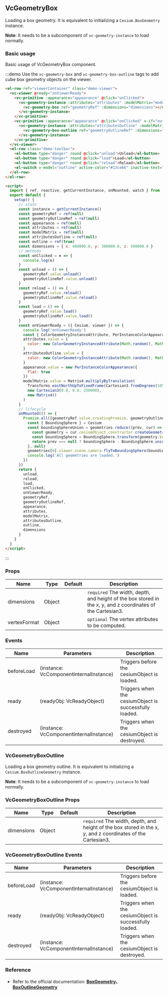 ## VcGeometryBox

Loading a box geometry. It is equivalent to initializing a `Cesium.BoxGeometry` instance.

**Note**: It needs to be a subcomponent of `vc-geometry-instance` to load normally.

### Basic usage

Basic usage of VcGeometryBox component.

:::demo Use the `vc-geometry-box` and `vc-geometry-box-outline` tags to add cube box geometry objects on the viewer.

```html
<el-row ref="viewerContainer" class="demo-viewer">
  <vc-viewer @ready="onViewerReady">
    <vc-primitive :appearance="appearance" @click="onClicked">
      <vc-geometry-instance :attributes="attributes" :modelMatrix="modelMatrix">
        <vc-geometry-box ref="geometryRef" :dimensions="dimensions"></vc-geometry-box>
      </vc-geometry-instance>
    </vc-primitive>
    <vc-primitive :appearance="appearance" @click="onClicked" v-if="outline">
      <vc-geometry-instance :attributes="attributesOutline" :modelMatrix="modelMatrix">
        <vc-geometry-box-outline ref="geometryOutlineRef" :dimensions="dimensions"></vc-geometry-box-outline>
      </vc-geometry-instance>
    </vc-primitive>
  </vc-viewer>
  <el-row class="demo-toolbar">
    <el-button type="danger" round @click="unload">Unload</el-button>
    <el-button type="danger" round @click="load">Load</el-button>
    <el-button type="danger" round @click="reload">Reload</el-button>
    <el-switch v-model="outline" active-color="#13ce66" inactive-text="Show border"> </el-switch>
  </el-row>
</el-row>

<script>
  import { ref, reactive, getCurrentInstance, onMounted, watch } from 'vue'
  export default {
    setup() {
      // state
      const instance = getCurrentInstance()
      const geometryRef = ref(null)
      const geometryOutlineRef = ref(null)
      const appearance = ref(null)
      const attributes = ref(null)
      const modelMatrix = ref(null)
      const attributesOutline = ref(null)
      const outline = ref(true)
      const dimensions = { x: 400000.0, y: 300000.0, z: 500000.0 }
      // methods
      const onClicked = e => {
        console.log(e)
      }
      const unload = () => {
        geometryRef.value.unload()
        geometryOutlineRef.value.unload()
      }
      const reload = () => {
        geometryRef.value.reload()
        geometryOutlineRef.value.reload()
      }
      const load = () => {
        geometryRef.value.load()
        geometryOutlineRef.value.load()
      }
      const onViewerReady = ({ Cesium, viewer }) => {
        console.log('onViewerReady')
        const { ColorGeometryInstanceAttribute, PerInstanceColorAppearance, Matrix4, Cartesian3, Transforms } = Cesium
        attributes.value = {
          color: new ColorGeometryInstanceAttribute(Math.random(), Math.random(), Math.random(), 0.5)
        }
        attributesOutline.value = {
          color: new ColorGeometryInstanceAttribute(Math.random(), Math.random(), Math.random(), 0.8)
        }
        appearance.value = new PerInstanceColorAppearance({
          flat: true
        })
        modelMatrix.value = Matrix4.multiplyByTranslation(
          Transforms.eastNorthUpToFixedFrame(Cartesian3.fromDegrees(105.0, 40.0)),
          new Cartesian3(0.0, 0.0, 250000),
          new Matrix4()
        )
      }
      // lifecycle
      onMounted(() => {
        Promise.all([geometryRef.value.creatingPromise, geometryOutlineRef.value.creatingPromise]).then(geometries => {
          const { BoundingSphere } = Cesium
          const boundingSphereUnion = geometries.reduce((prev, cur) => {
            const geometry = cur.cesiumObject.constructor.createGeometry(cur.cesiumObject)
            const boundingSphere = BoundingSphere.transform(geometry.boundingSphere, cur.vm.$parent.modelMatrix)
            return prev === null ? boundingSphere : BoundingSphere.union(prev, boundingSphere)
          }, null)
          geometries[0].viewer.scene.camera.flyToBoundingSphere(boundingSphereUnion)
          console.log('All geometries are loaded.')
        })
      })
      return {
        unload,
        reload,
        load,
        onClicked,
        onViewerReady,
        geometryRef,
        geometryOutlineRef,
        appearance,
        attributes,
        modelMatrix,
        attributesOutline,
        outline,
        dimensions
      }
    }
  }
</script>
```

:::

### Props

| Name         | Type   | Default | Description                                                                                                 |
| ------------ | ------ | ------- | ----------------------------------------------------------------------------------------------------------- |
| dimensions   | Object |         | `required` The width, depth, and height of the box stored in the x, y, and z coordinates of the Cartesian3. |
| vertexFormat | Object |         | `optional` The vertex attributes to be computed.                                                            |

### Events

| Name       | Parameters                              | Description                                            |
| ---------- | --------------------------------------- | ------------------------------------------------------ |
| beforeLoad | (instance: VcComponentInternalInstance) | Triggers before the cesiumObject is loaded.            |
| ready      | (readyObj: VcReadyObject)               | Triggers when the cesiumObject is successfully loaded. |
| destroyed  | (instance: VcComponentInternalInstance) | Triggers when the cesiumObject is destroyed.           |

### VcGeometryBoxOutline

Loading a box geometry outline. It is equivalent to initializing a `Cesium.BoxOutlineGeometry` instance.

**Note**: It needs to be a subcomponent of `vc-geometry-instance` to load normally.

### VcGeometryBoxOutline Props

| Name       | Type   | Default | Description                                                                                                 |
| ---------- | ------ | ------- | ----------------------------------------------------------------------------------------------------------- |
| dimensions | Object |         | `required` The width, depth, and height of the box stored in the x, y, and z coordinates of the Cartesian3. |

### VcGeometryBoxOutline Events

| Name       | Parameters                              | Description                                            |
| ---------- | --------------------------------------- | ------------------------------------------------------ |
| beforeLoad | (instance: VcComponentInternalInstance) | Triggers before the cesiumObject is loaded.            |
| ready      | (readyObj: VcReadyObject)               | Triggers when the cesiumObject is successfully loaded. |
| destroyed  | (instance: VcComponentInternalInstance) | Triggers when the cesiumObject is destroyed.           |

### Reference

- Refer to the official documentation: **[BoxGeometry](https://cesium.com/docs/cesiumjs-ref-doc/BoxGeometry.html)、[BoxOutlineGeometry](https://cesium.com/docs/cesiumjs-ref-doc/BoxOutlineGeometry.html)**

